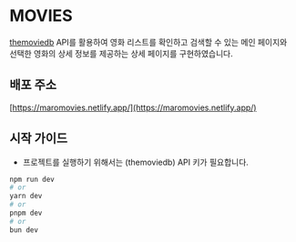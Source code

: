 # MOVIES

[themoviedb](https://www.themoviedb.org/) API를 활용하여 영화 리스트를 확인하고 검색할 수 있는 메인 페이지와
선택한 영화의 상세 정보를 제공하는 상세 페이지를 구현하였습니다.

## 배포 주소

[https://maromovies.netlify.app/](https://maromovies.netlify.app/)

## 시작 가이드

- 프로젝트를 실행하기 위해서는 (themoviedb) API 키가 필요합니다.

```bash
npm run dev
# or
yarn dev
# or
pnpm dev
# or
bun dev
```
